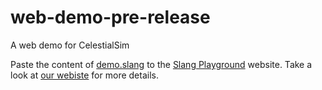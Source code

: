 # web-demo-pre-release
A web demo for CelestialSim

Paste the content of [demo.slang](demo.slang) to the [Slang Playground](https://shader-slang.org/slang-playground/) website.
Take a look at [our webiste](https://celestialsim.github.io/) for more details.

